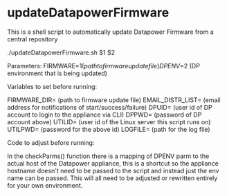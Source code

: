 # updateDatapowerFirmware
This is a shell script to automatically update Datapower Firmware from a central repository

./updateDatapowerFirmware.sh $1 $2

Parameters:
FIRMWARE=$1  (path to firmware update file)
DPENV=$2     (DP environment that is being updated)

Variables to set before running:

FIRMWARE_DIR=  (path to firmware update file)
EMAIL_DISTR_LIST= (email address for notifications of start/success/failure)
DPUID= (user id of DP account to login to the appliance via CLI)
DPPWD= (password of DP account above)
UTILID= (user id of the Linux server this script runs on)
UTILPWD= (password for the above id)
LOGFILE= (path for the log file)

Code to adjust before running:

In the checkParms() function there is a mapping of DPENV parm to the actual host of the Datapower appliance, this is a shortcut so the appliance hostname doesn't need to be passed to the script
and instead just the env name can be passed.  This will all need to be adjusted or rewritten entirely for your own environment.
